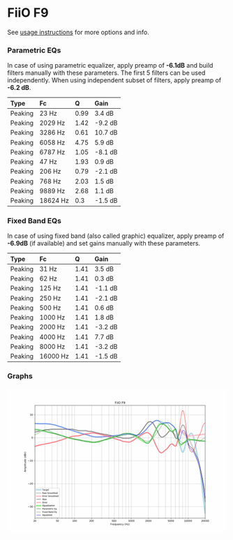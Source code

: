 # FiiO F9
See [usage instructions](https://github.com/jaakkopasanen/AutoEq#usage) for more options and info.

### Parametric EQs
In case of using parametric equalizer, apply preamp of **-6.1dB** and build filters manually
with these parameters. The first 5 filters can be used independently.
When using independent subset of filters, apply preamp of **-6.2 dB**.

| Type    | Fc       |    Q | Gain    |
|:--------|:---------|:-----|:--------|
| Peaking | 23 Hz    | 0.99 | 3.4 dB  |
| Peaking | 2029 Hz  | 1.42 | -9.2 dB |
| Peaking | 3286 Hz  | 0.61 | 10.7 dB |
| Peaking | 6058 Hz  | 4.75 | 5.9 dB  |
| Peaking | 6787 Hz  | 1.05 | -8.1 dB |
| Peaking | 47 Hz    | 1.93 | 0.9 dB  |
| Peaking | 206 Hz   | 0.79 | -2.1 dB |
| Peaking | 768 Hz   | 2.03 | 1.5 dB  |
| Peaking | 9889 Hz  | 2.68 | 1.1 dB  |
| Peaking | 18624 Hz | 0.3  | -1.5 dB |

### Fixed Band EQs
In case of using fixed band (also called graphic) equalizer, apply preamp of **-6.9dB**
(if available) and set gains manually with these parameters.

| Type    | Fc       |    Q | Gain    |
|:--------|:---------|:-----|:--------|
| Peaking | 31 Hz    | 1.41 | 3.5 dB  |
| Peaking | 62 Hz    | 1.41 | 0.3 dB  |
| Peaking | 125 Hz   | 1.41 | -1.1 dB |
| Peaking | 250 Hz   | 1.41 | -2.1 dB |
| Peaking | 500 Hz   | 1.41 | 0.6 dB  |
| Peaking | 1000 Hz  | 1.41 | 1.8 dB  |
| Peaking | 2000 Hz  | 1.41 | -3.2 dB |
| Peaking | 4000 Hz  | 1.41 | 7.7 dB  |
| Peaking | 8000 Hz  | 1.41 | -3.2 dB |
| Peaking | 16000 Hz | 1.41 | -1.5 dB |

### Graphs
![](./FiiO%20F9.png)